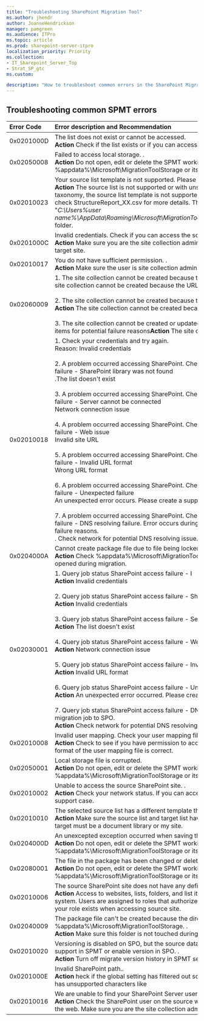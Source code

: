 ```yaml
---
title: "Troubleshooting SharePoint Migration Tool"
ms.author: jhendr
author: JoanneHendrickson
manager: pamgreen
ms.audience: ITPro
ms.topic: article
ms.prod: sharepoint-server-itpro
localization_priority: Priority
ms.collection: 
- IT_Sharepoint_Server_Top
- Strat_SP_gtc
ms.custom: 

description: "How to troubleshoot common errors in the SharePoint Migration Tool."
---
```

## Troubleshooting common SPMT errors
|**Error Code**|**Error description and Recommendation**|
|:-----|:-----|
|0x0201000D|The list does not exist or cannot be accessed. </br>**Action** Check if the list exists or if you can access the list in source site and target site.|
|0x02050008|Failed to access local storage. . </br>**Action** Do not open, edit or delete the SPMT working folder %appdata%\Microsoft\MigrationToolStorage or its contents. Restart your migration.|
|0x02010023|Your source list template is not supported.  Please try another. . </br>**Action** The source list is not supported or with unsupported dependencies, such as unsupported taxonomy, the source list template is not supported, or that the lookup field reference is broken. Please check StructureReport_XX.csv for more details.  The StructureReport_XX.csv report is is under "*C:\Users\%user name%\AppData\Roaming\Microsoft\MigrationTool\admin@XXXX.onmicrosoft.com\WF_XXXXX\Report*" folder.|
|0x0201000C|Invalid credentials. Check if you can access the source sites and lists with your credentials. . </br>**Action** Make sure you are the site collection admin for source and target. Check if you can modify SPO target site.|
|0x02010017|You do not have sufficient permission. . </br>**Action** Make sure the user is site collection admin.|
|0x02060009|1. The site collection cannot be created because the URL is already in use or an invalid URL. **Action** The site collection cannot be created because the URL is already in use or an invalid URL.</br></br>2. The site collection cannot be created because the URL contains invalid character.</br> **Action** The site collection cannot be created because the URL contains invalid character. </br></br>3. The site collection cannot be created or updated. Make sure you are tenant admin. Check below items for potential failure reasons**Action** The site collection cannot be created or updated.| </br></br>
|0x02010018|1. Check your credentials and try again.</br>  Reason: Invalid credentials</br></br>2. A problem occurred accessing SharePoint.  Check your credentials and try again SharePoint access failure - SharePoint library was not found</br> .The list doesn't exist</br></br>3. A problem occurred accessing SharePoint.  Check your credentials and try again SharePoint access failure - Server cannot be connected </br> Network connection issue</br></br>4. A problem occurred accessing SharePoint.  Check your credentials and try again SharePoint access failure - Web issue</br> Invalid site URL</br></br>5. A problem occurred accessing SharePoint.  Check your credentials and try again SharePoint access failure - Invalid URL format</br> Wrong URL format</br></br>6. A problem occurred accessing SharePoint.  Check your credentials and try again SharePoint access failure - Unexpected failure</br> An unexpected error occurs. Please create a support case. </br></br>7. A problem occurred accessing SharePoint.  Check your credentials and try again SharePoint access failure - DNS resolving failure. Error occurs during data source scanning.  Check below for potential failure reasons.</br>. Check network for potential DNS resolving issue. Open the site in browser.|
|0x0204000A|Cannot create package file due to file being locked. </br> **Action** Check %appdata%\Microsoft\MigrationToolStorage and make sure all the files/folders are not opened during migration.|
|0x02030001|1. Query job status SharePoint access failure - I</br>**Action** Invalid credentials</br></br>2. Query job status SharePoint access failure - SharePoint library is not found</</br>**Action** Invalid credentials</br></br>3. Query job status SharePoint access failure - Server cannot be connected</br>**Action** The list doesn't exist</br></br>4. Query job status SharePoint access failure - Web issue</br>**Action** Network connection issue</br></br>5. Query job status SharePoint access failure - Invalid URL format</br>**Action** Invalid URL format </br></br>6. Query job status SharePoint access failure - Unexpected failure</br>**Action** An unexpected error occurred. Please create a support case. </br></br>7. Query job status SharePoint access failure - DNS resolving failure. This error occurs when submitting migration job to SPO. </br>**Action** Check network for potential DNS resolving issue. Open the site in browser.| </br></br>
|0x02010008|Invalid user mapping. Check your user mapping file for correct formatting and access.</br> **Action** Check to see if you have permission to access the user mapping .csv file and if the path and format of the  user mapping file is correct.|
|0x02050001|Local storage file is corrupted.</br> **Action** Do not open, edit or delete the SPMT working folder %appdata%\Microsoft\MigrationToolStorage or its contents. Restart your migration.
|0x02010002|Unable to access the source SharePoint site. .</br> **Action** Check your network status.  If you can access the source sites from a browser, then create a support case.|
|0x02010010|The selected source list has a different template than the target one. .</br> **Action** Make sure the source list and target list have the same template. For file share migration, the target must be a document library or my site.|
|0x0204000D|An unexcepted exception occurred when saving the Prime package. .</br> **Action** Do not open, edit or delete the SPMT working folder %appdata%\Microsoft\MigrationToolStorage or its contents. Restart your migration.|
|0x02080001|The file in the package has been changed or deleted while uploading. .</br> **Action** Do not open, edit or delete the SPMT working folder %appdata%\Microsoft\MigrationToolStorage or its contents. Restart your migration.|
|0x02010006|The source SharePoint site does not have any defined role definitions. .</br> **Action** Access to websites, lists, folders, and list items are controlled through a role-based membership system.  Users are assigned to roles that authorize their access to SharePoint objects. Check to see if your role exists when accessing source site.|
|0x02040009|The package file can't be created because the directory can't be found.Check %appdata%\Microsoft\MigrationToolStorage.  .</br> **Action** Make sure this folder is not touched during migration.|
|0x02010020|Versioning is disabled on SPO, but the source data might have version history. Please turn off version support in SPMT or enable version in SPO. .</br> **Action** Turn off migrate version history in SPMT settings or enable version in SPO.|
|0x0201000E|Invalid SharePoint path..</br> **Action** heck if the global setting has filtered out some special characters in the target path or if the path has unsupported characters like |
|0x02010016|We are unable to find your SharePoint Server user.  Make sure you are a site collection admin. .</br> **Action** Check the SharePoint user on the source web. This happens if SPMT cannot read user info from the web. Make sure you are the site collection admin for source.|